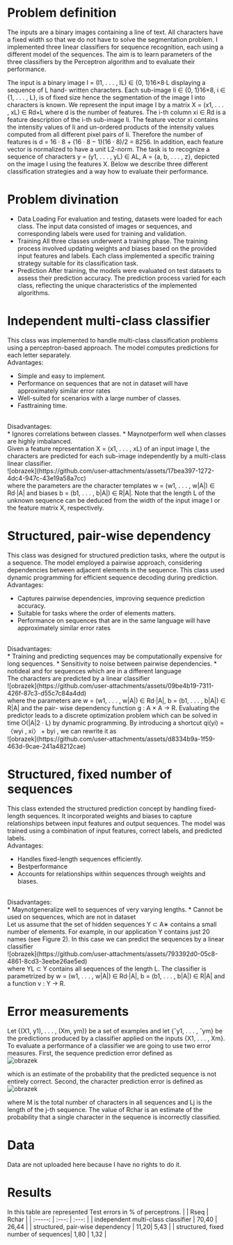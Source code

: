 # Problem definition
The inputs are a binary images containing a line of text. All characters have a fixed width so
that we do not have to solve the segmentation problem. 
I implemented three linear classifiers for sequence recognition, each using a
different model of the sequences. The aim is to learn parameters of the three classifiers
by the Perceptron algorithm and to evaluate their performance.

The input is a binary image I = (I1, . . . , IL) ∈ {0, 1}16×8·L displaying a sequence of L hand-
written characters. Each sub-image Ii ∈ {0, 1}16×8, i ∈ {1, . . . , L}, is of fixed size hence the
segmentation of the image I into characters is known. We represent the input image I by a
matrix X = (x1, . . . , xL) ∈ Rd×L where d is the number of features. The i-th column xi ∈ Rd
is a feature description of the i-th sub-image Ii. The feature vector xi contains the intensity
values of Ii and un-ordered products of the intensity values computed from all different pixel
pairs of Ii. Therefore the number of features is d = 16 · 8 + (16 · 8 − 1)(16 · 8)/2 = 8256. In
addition, each feature vector is normalized to have a unit L2-norm.
The task is to recognize a sequence of characters y = (y1, . . . , yL) ∈ AL, A = {a, b, . . . , z},
depicted on the image I using the features X. Below we describe three different classification
strategies and a way how to evaluate their performance.

# Problem divination
 * Data Loading
 For evaluation and testing, datasets were loaded for each class. The input data consisted of
 images or sequences, and corresponding labels were used for training and validation.<br />
 * Training
 All three classes underwent a training phase. The training process involved updating weights
 and biases based on the provided input features and labels. Each class implemented a specific
 training strategy suitable for its classification task.<br />
 * Prediction
 After training, the models were evaluated on test datasets to assess their prediction accuracy.
 The prediction process varied for each class, reflecting the unique characteristics of the
 implemented algorithms.

# Independent multi-class classifier
 This class was implemented to handle multi-class classification problems using a
 perceptron-based approach. The model computes predictions for each letter separately.<br />
 Advantages:<br />
 * Simple and easy to implement.
 * Performance on sequences that are not in dataset will have approximately similar
 error rates
 * Well-suited for scenarios with a large number of classes.
 * Fasttraining time.<br />
 <br />
 Disadvantages:<br />
 * Ignores correlations between classes.
 * Maynotperform well when classes are highly imbalanced.<br />
Given a feature representation X = (x1, . . . , xL) of an input image I, the characters are
predicted for each sub-image independently by a multi-class linear classifier.<br />
![obrazek](https://github.com/user-attachments/assets/17bea397-1272-4dc4-947c-43e19a58a7cc)<br />
where the parameters are the character templates w = (w1, . . . , w|A|) ∈ Rd·|A| and biases
b = (b1, . . . , b|A|) ∈ R|A|. Note that the length L of the unknown sequence can be deduced from
the width of the input image I or the feature matrix X, respectively.

#  Structured, pair-wise dependency
 This class was designed for structured prediction tasks, where the output is a sequence. The
 model employed a pairwise approach, considering dependencies between adjacent elements
 in the sequence. This class used dynamic programming for efficient sequence decoding
 during prediction.<br />
 Advantages:<br />
 * Captures pairwise dependencies, improving sequence prediction accuracy.
 * Suitable for tasks where the order of elements matters.
 * Performance on sequences that are in the same language will have approximately
 similar error rates<br />
 <br />
 Disadvantages:<br />
 * Training and predicting sequences may be computationally expensive for long
 sequences.
 * Sensitivity to noise between pairwise dependencies.
 * notideal and for sequences which are in a different language<br />
 The characters are predicted by a linear classifier<br />
![obrazek](https://github.com/user-attachments/assets/09be4b19-7311-426f-87c3-d55c7c84a4dd)<br />
where the parameters are w = (w1, . . . , w|A|) ∈ Rd·|A|, b = (b1, . . . , b|A|) ∈ R|A| and the pair-
wise dependency function g : A × A → R.
Evaluating the predictor leads to a discrete optimization problem which can be solved in
time O(|A|2 · L) by dynamic programming. By introducing a shortcut qi(yi) = 〈wyi , xi〉 + byi ,
we can rewrite it as<br />
![obrazek](https://github.com/user-attachments/assets/d8334b9a-1f59-463d-9cae-241a48212cae)<br />

# Structured, fixed number of sequences
 This class extended the structured prediction concept by handling fixed-length sequences. It
 incorporated weights and biases to capture relationships between input features and output
 sequences. The model was trained using a combination of input features, correct labels, and
 predicted labels.<br />
 Advantages:<br />
 * Handles fixed-length sequences efficiently.
 * Bestperformance
 * Accounts for relationships within sequences through weights and biases.<br />
 <br />
 Disadvantages:<br />
 * Maynotgeneralize well to sequences of very varying lengths.
 * Cannot be used on sequences, which are not in dataset<br />
 Let us assume that the set of hidden sequences Y ⊂ A∗ contains a small number of elements.
For example, in our application Y contains just 20 names (see Figure 2). In this case we can
predict the sequences by a linear classifier<br />
![obrazek](https://github.com/user-attachments/assets/793392d0-05c8-4861-8cd3-3eebe26ae5ed)<br />
where YL ⊂ Y contains all sequences of the length L. The classifier is parametrized by w =
(w1, . . . , w|A|) ∈ Rd·|A|, b = (b1, . . . , b|A|) ∈ R|A| and a function v : Y → R.

# Error measurements 
Let {(X1, y1), . . . , (Xm, ym)} be a set of examples and let {ˆy1, . . . , ˆym} be the predictions
produced by a classifier applied on the inputs {X1, . . . , Xm}. To evaluate a performance of a
classifier we are going to use two error measures. First, the sequence prediction error defined as<br />
![obrazek](https://github.com/user-attachments/assets/273977c8-5cdc-4223-aff8-b31d7258af70)<br />

which is an estimate of the probability that the predicted sequence is not entirely correct.
Second, the character prediction error is defined as<br />
![obrazek](https://github.com/user-attachments/assets/e38b28ba-e3c1-47f4-bfcf-74263b088b75)<br />

where M is the total number of characters in all sequences and Lj is the length of
the j-th sequence. The value of Rchar is an estimate of the probability that a single character
in the sequence is incorrectly classified.

# Data
Data are not uploaded here because I have no rights to do it.

# Results
 In this table are represented Test errors in % of perceptrons.
|  | Rseq   | Rchar  |
| :-----: | :---: | :---: |
| independent multi-class classifier | 70,40 |  26,44 |
| structured, pair-wise dependency | 11,20|  5,43 |
| structured, fixed number of sequences|  1,80   | 1,32  |


